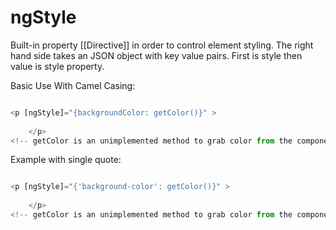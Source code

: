 # ngStyle
Built-in property [[Directive]] in order to control element styling. The right hand side takes an JSON object with key value pairs. First is style then value is style property.

Basic Use With Camel Casing:

```typescript

<p [ngStyle]="{backgroundColor: getColor()}" >
	
	</p>
<!-- getColor is an unimplemented method to grab color from the component logic --!>

```

Example with single quote:

```typescript

<p [ngStyle]="{'background-color': getColor()}" >
	
	</p>
<!-- getColor is an unimplemented method to grab color from the component logic --!>

```
